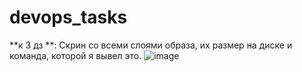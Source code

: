# devops_tasks
**к 3 дз **: Скрин со всеми слоями образа, их размер на диске и команда, которой я вывел это.
![image](https://github.com/xanyoung/devops_tasks/assets/97846393/3537b067-8a81-4df3-8048-aaec97c446f6)
